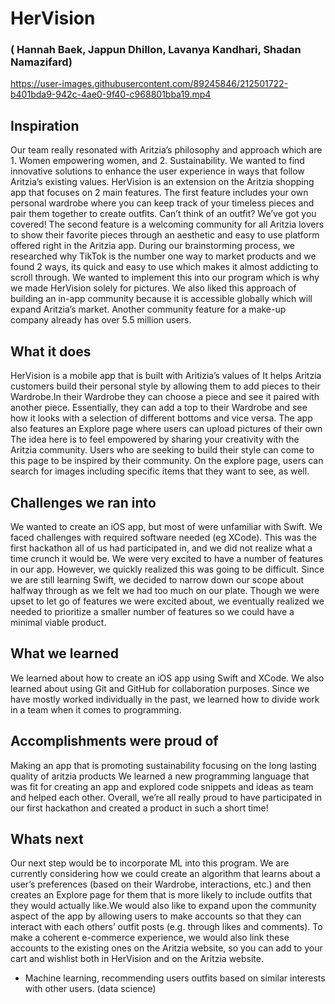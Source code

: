 # HerVision
### ( Hannah Baek, Jappun Dhillon, Lavanya Kandhari, Shadan Namazifard)

https://user-images.githubusercontent.com/89245846/212501722-b401bda9-942c-4ae0-9f40-c968801bba19.mp4


## Inspiration
Our team really resonated with Aritzia’s philosophy and approach which are 1. Women empowering women, and 2. Sustainability. We wanted to find innovative solutions to enhance the user experience in ways that follow Aritzia’s existing values. HerVision is an extension on the Aritzia shopping app that focuses on 2 main features. The first feature includes your own personal wardrobe where you can keep track of your timeless pieces and pair them together to create outfits. Can’t think of an outfit? We’ve got you covered! The second feature is a welcoming community for all Aritzia lovers to show their favorite pieces through an aesthetic and easy to use platform offered right in the Aritzia app. During our brainstorming process, we researched why TikTok is the number one way to market products and we found 2 ways, its quick and easy to use which makes it almost addicting to scroll through. We wanted to implement this into our program which is why we made HerVision solely for pictures. We also liked this approach of building an in-app community because it is accessible globally which will expand Aritzia’s market. Another community feature for a make-up company already has over 5.5 million users.

## What it does
HerVision is a mobile app that is built with Aritizia’s values of 
It helps Aritzia customers build their personal style by allowing them to add pieces to their Wardrobe.In their Wardrobe they can choose a piece and see it paired with another piece. Essentially, they can add a top to their Wardrobe and see how it looks with a selection of different bottoms and vice versa. The app also features an Explore page where users can upload pictures of their own The idea here is to feel empowered by sharing your creativity with the Aritzia community. Users who are seeking to build their style can come to this page to be inspired by their community. On the explore page, users can search for images including specific items that they want to see, as well.

## Challenges we ran into
We wanted to create an iOS app, but most of were unfamiliar with Swift. We faced challenges with required software needed (eg XCode).
This was the first hackathon all of us had participated in, and we did not realize what a time crunch it would be. We were very excited to have a number of features in our app. However, we quickly realized this was going to be difficult. Since we are still learning Swift, we decided to narrow down our scope about halfway through as we felt we had too much on our plate. Though we were upset to let go of features we were excited about, we eventually realized we needed to prioritize a smaller number of features so we could have a minimal viable product.

## What we learned
We learned about how to create an iOS app using Swift and XCode. We also learned about using Git and GitHub for collaboration purposes. Since we have mostly worked individually in the past, we learned how to divide work in a team when it comes to programming.

## Accomplishments were proud of 
Making an app that is promoting sustainability focusing on the long lasting quality of aritzia products We learned a new programming language that was fit for creating an app and explored code snippets and ideas as team and helped each other. Overall, we’re all really proud to have participated in our first hackathon and created a product in such a short time!

## Whats next 
Our next step would be to incorporate ML into this program. We are currently considering how we could create an algorithm that learns about a user’s preferences (based on their Wardrobe, interactions, etc.) and then creates an Explore page for them that is more likely to include outfits that they would actually like.We would also like to expand upon the community aspect of the app by allowing users to make accounts so that they can interact with each others’ outfit posts (e.g. through likes and comments). To make a coherent e-commerce experience, we would also link these accounts to the existing ones on the Aritzia website, so you can add to your cart and wishlist both in HerVision and on the Aritzia website.

- Machine learning, recommending users outfits based on similar interests with other users. (data science)
